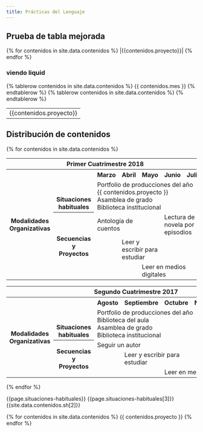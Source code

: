 ```yaml
---
title: Prácticas del Lenguaje
---
```


## Prueba de tabla mejorada

{% for contenidos in site.data.contenidos %}
|{{contenidos.proyecto}}|
{% endfor %}
### viendo liquid
<table>
  {% tablerow contenidos in site.data.contenidos  %}
    {{ contenidos.mes }}
  {% endtablerow %}
  {% tablerow contenidos in site.data.contenidos  %}
    <td rowspan="{{contenidos.duracion}}">{{contenidos.proyecto}}</td> 
  {% endtablerow %}

</table>


## Distribución de contenidos

{% for contenidos in site.data.contenidos %}
<table>
<tr>
<th colspan="7" align="center"> Primer Cuatrimestre 2018</th>
</tr>

<tr>
  <th rowspan="7"> Modalidades Organizativas</th>
  <th rowspan="4" valign="bottom">Situaciones habituales</th>
  <th>Marzo</th>
  <th>Abril</th>
  <th>Mayo</th>
  <th>Junio</th>
  <th>Julio</th>
</tr>

<tr>
<td rowspan="3" colspan="5">Portfolio de producciones del año <br/> {{ contenidos.proyecto }} <br/> Asamblea de grado<br/> Biblioteca institucional</td>
</tr>

<tr>
</tr>

<tr>
</tr>

<tr>
  <th rowspan="3"> Secuencias y Proyectos</th>
  <td colspan="2">Antología de cuentos</td>
    <td></td>
    <td colspan="2">Lectura de novela por episodios</td>
</tr>

<tr>
  <td border="0"></td>
  <td colspan="2">Leer y escribir para estudiar</td>
  <td colspan="2"></td>
</tr>

<tr>
  <td colspan="2"></td>
  <td colspan="3">Leer en medios digitales</td>
</tr>
</table>

<table>
<tr>
<th colspan="7" align="center"> Segundo Cuatrimestre 2017</th>
</tr>
<tr>
  <th rowspan="7"> Modalidades Organizativas</th>
  <th rowspan="4" valign="bottom">Situaciones habituales</th>
  <th>Agosto</th>
  <th>Septiembre</th>
  <th>Octubre</th>
  <th>Noviembre</th>
  <th>Diciembre</th>
</tr>
<tr>

<td rowspan="3" colspan="5">Portfolio de producciones del año <br/> Biblioteca del aula <br/> Asamblea de grado <br/> Biblioteca institucional</td>

</tr>
<tr>
</tr>
<tr>
</tr>
<tr>
  <th rowspan="3"> Secuencias y Proyectos</th>
  <td colspan="3">Seguir un autor</td>
    <td></td>
  <td></td>
</tr>

<tr>
  <td border="0"></td>
  <td colspan="2">Leer y escribir para estudiar</td>
  <td colspan="2"></td>
</tr>

<tr>
  <td colspan="2"></td>
  <td colspan="3">Leer en medios digitales</td>
</tr>
</table>
{% endfor %}

{{page.situaciones-habituales}}
{{page.situaciones-habituales[3]}}
{{site.data.contenidos.sh[2]}}


{% for contenidos in site.data.contenidos %}
{{ contenidos.proyecto }}
{% endfor %}
